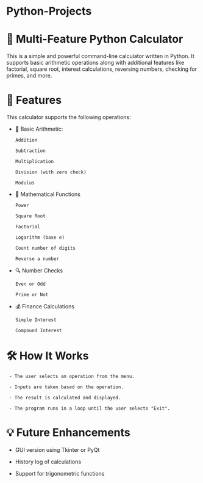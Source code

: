 # Python-Projects

# 🧮 Multi-Feature Python Calculator
This is a simple and powerful command-line calculator written in Python. It supports basic arithmetic operations along with additional features like factorial, square root, interest calculations, reversing numbers, checking for primes, and more.

# 📌 Features
This calculator supports the following operations:

- 🔢 Basic Arithmetic:
  
      Addition

      Subtraction

      Multiplication

      Division (with zero check)

      Modulus

- 🧠 Mathematical Functions

      Power
    
      Square Root

      Factorial

      Logarithm (base e)

      Count number of digits

      Reverse a number

- 🔍 Number Checks

      Even or Odd

      Prime or Not

- 💰 Finance Calculations

      Simple Interest

      Compound Interest

# 🛠️ How It Works

     - The user selects an operation from the menu.

     - Inputs are taken based on the operation.

     - The result is calculated and displayed.

     - The program runs in a loop until the user selects "Exit".

# 💡 Future Enhancements

- GUI version using Tkinter or PyQt

- History log of calculations

- Support for trigonometric functions
